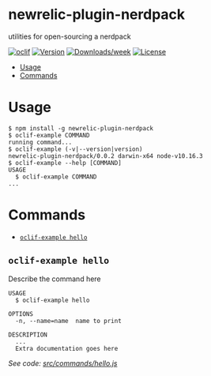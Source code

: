 newrelic-plugin-nerdpack
========================

utilities for open-sourcing a nerdpack

[![oclif](https://img.shields.io/badge/cli-oclif-brightgreen.svg)](https://oclif.io)
[![Version](https://img.shields.io/npm/v/newrelic-plugin-nerdpack.svg)](https://npmjs.org/package/newrelic-plugin-nerdpack)
[![Downloads/week](https://img.shields.io/npm/dw/newrelic-plugin-nerdpack.svg)](https://npmjs.org/package/newrelic-plugin-nerdpack)
[![License](https://img.shields.io/npm/l/newrelic-plugin-nerdpack.svg)](https://github.com/newrelic/newrelic-oss-cli/blob/master/package.json)

<!-- toc -->
* [Usage](#usage)
* [Commands](#commands)
<!-- tocstop -->
# Usage
<!-- usage -->
```sh-session
$ npm install -g newrelic-plugin-nerdpack
$ oclif-example COMMAND
running command...
$ oclif-example (-v|--version|version)
newrelic-plugin-nerdpack/0.0.2 darwin-x64 node-v10.16.3
$ oclif-example --help [COMMAND]
USAGE
  $ oclif-example COMMAND
...
```
<!-- usagestop -->
# Commands
<!-- commands -->
* [`oclif-example hello`](#oclif-example-hello)

## `oclif-example hello`

Describe the command here

```
USAGE
  $ oclif-example hello

OPTIONS
  -n, --name=name  name to print

DESCRIPTION
  ...
  Extra documentation goes here
```

_See code: [src/commands/hello.js](https://github.com/newrelic/newrelic-oss-cli/blob/v0.0.2/src/commands/hello.js)_
<!-- commandsstop -->
